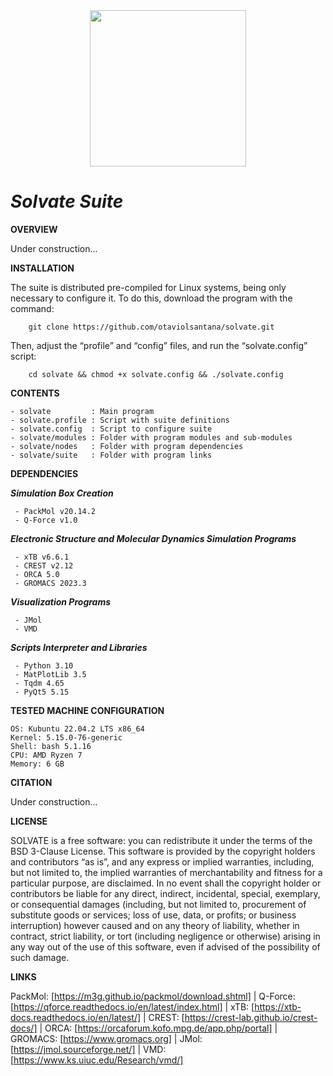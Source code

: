 <div align="center">
<img src="https://user-images.githubusercontent.com/69423088/253824433-a6b55273-b084-4283-a0b6-b8d40bc52890.png" width="250px"/>
</div>

# _**Solvate Suite**_

**OVERVIEW**

Under construction...

**INSTALLATION**

The suite is distributed pre-compiled for Linux systems, being only necessary to configure it. To do this, download the program with the command:
 
		git clone https://github.com/otaviolsantana/solvate.git
  
Then, adjust the “profile” and “config” files, and run the “solvate.config” script:

		cd solvate && chmod +x solvate.config && ./solvate.config
 
**CONTENTS**

	- solvate         : Main program
	- solvate.profile : Script with suite definitions
	- solvate.config  : Script to configure suite
	- solvate/modules : Folder with program modules and sub-modules
	- solvate/nodes   : Folder with program dependencies
	- solvate/suite   : Folder with program links

**DEPENDENCIES**

   ***Simulation Box Creation***

     - PackMol v20.14.2
     - Q-Force v1.0

   ***Electronic Structure and Molecular Dynamics Simulation Programs***

     - xTB v6.6.1
     - CREST v2.12
     - ORCA 5.0
     - GROMACS 2023.3

   ***Visualization Programs***

     - JMol
     - VMD

   ***Scripts Interpreter and Libraries***

     - Python 3.10
     - MatPlotLib 3.5
     - Tqdm 4.65
     - PyQt5 5.15

**TESTED MACHINE CONFIGURATION**

	OS: Kubuntu 22.04.2 LTS x86_64 
	Kernel: 5.15.0-76-generic 
	Shell: bash 5.1.16 
	CPU: AMD Ryzen 7
	Memory: 6 GB 

**CITATION**

Under construction...

**LICENSE**

SOLVATE is a free software: you can redistribute it under the terms of the BSD 3-Clause License. This software is provided by the copyright holders and contributors “as is”, and any express or implied warranties, including, but not limited to, the implied warranties of merchantability and fitness for a particular purpose, are disclaimed. In no event shall the copyright holder or contributors be liable for any direct, indirect, incidental, special, exemplary, or consequential damages (including, but not limited to, procurement of substitute goods or services; loss of use, data, or profits; or business interruption) however caused and on any theory of liability, whether in contract, strict liability, or tort (including negligence or otherwise) arising in any way out of the use of this software, even if advised of the possibility of such damage.

**LINKS**

PackMol: [https://m3g.github.io/packmol/download.shtml] | Q-Force: [https://qforce.readthedocs.io/en/latest/index.html] | xTB: [https://xtb-docs.readthedocs.io/en/latest/] | CREST: [https://crest-lab.github.io/crest-docs/] | ORCA: [https://orcaforum.kofo.mpg.de/app.php/portal] | GROMACS:  [https://www.gromacs.org] | JMol: [https://jmol.sourceforge.net/] | VMD: [https://www.ks.uiuc.edu/Research/vmd/]

